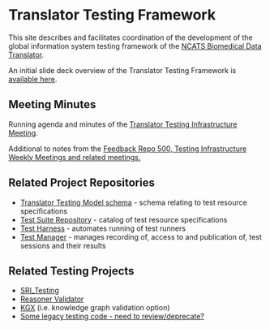 # Translator Testing Framework

This site describes and facilitates coordination of the development of the global information system testing framework of the [NCATS Biomedical Data Translator](https://ncats.nih.gov/translator).

An initial slide deck overview of the Translator Testing Framework is [available here](https://docs.google.com/presentation/d/1JfvsNN4-zNSt0U9Sj8r9QXmIqaPQxWvimqdnj3i-5YM/edit#slide=id.p2).

## Meeting Minutes

Running agenda and minutes of the [Translator Testing Infrastructure Meeting](https://docs.google.com/document/d/1TLYUsb19bpA5BuFfUq6RzfHG2J6JvYfaFYvcmtw2Epc/edit#heading=h.74quxijqjwj7).

Additional to notes from the [Feedback Repo 500, Testing Infrastructure Weekly Meetings and related meetings.](meetings)

## Related Project Repositories

- [Translator Testing Model schema](https://github.com/TranslatorSRI/TranslatorTestingModel) - schema relating to test resource specifications
- [Test Suite Repository](https://github.com/NCATSTranslator/Tests) - catalog of test resource specifications
- [Test Harness](https://github.com/TranslatorSRI/TestHarness) - automates running of test runners
- [Test Manager](https://github.com/TranslatorSRI/TestManager) - manages recording of, access to and publication of, test sessions and their results

## Related Testing Projects
- [SRI_Testing](https://github.com/TranslatorSRI/SRI_testing)
- [Reasoner Validator](https://github.com/NCATSTranslator/reasoner-validator)
- [KGX](https://github.com/biolink/kgx) (i.e. knowledge graph validation option)
- [Some legacy testing code - need to review/deprecate?](https://github.com/NCATSTranslator/testing)
